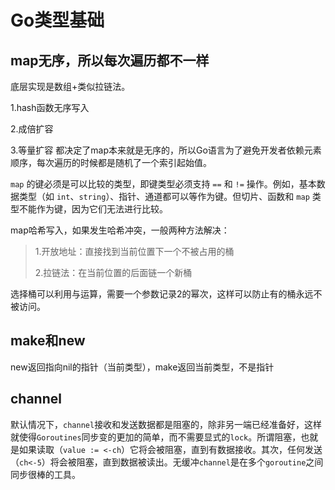 # Go类型基础

## map无序，所以每次遍历都不一样

底层实现是数组+类似拉链法。 

1.hash函数无序写入 

2.成倍扩容 

3.等量扩容 都决定了map本来就是无序的，所以Go语言为了避免开发者依赖元素顺序，每次遍历的时候都是随机了一个索引起始值。

`map` 的键必须是可以比较的类型，即键类型必须支持 `==` 和 `!=` 操作。例如，基本数据类型（如 `int`、`string`）、指针、通道都可以等作为键。但切片、函数和 `map` 类型不能作为键，因为它们无法进行比较。

map哈希写入，如果发生哈希冲突，一般两种方法解决：

> 1.开放地址：直接找到当前位置下一个不被占用的桶
>
> 2.拉链法：在当前位置的后面链一个新桶

选择桶可以利用与运算，需要一个参数记录2的幂次，这样可以防止有的桶永远不被访问。

## make和new

new返回指向nil的指针（当前类型），make返回当前类型，不是指针

## channel

默认情况下，`channel`接收和发送数据都是阻塞的，除非另一端已经准备好，这样就使得`Goroutines`同步变的更加的简单，而不需要显式的`lock`。所谓阻塞，也就是如果读取（`value := <-ch`）它将会被阻塞，直到有数据接收。其次，任何发送（`ch<-5`）将会被阻塞，直到数据被读出。无缓冲`channel`是在多个`goroutine`之间同步很棒的工具。